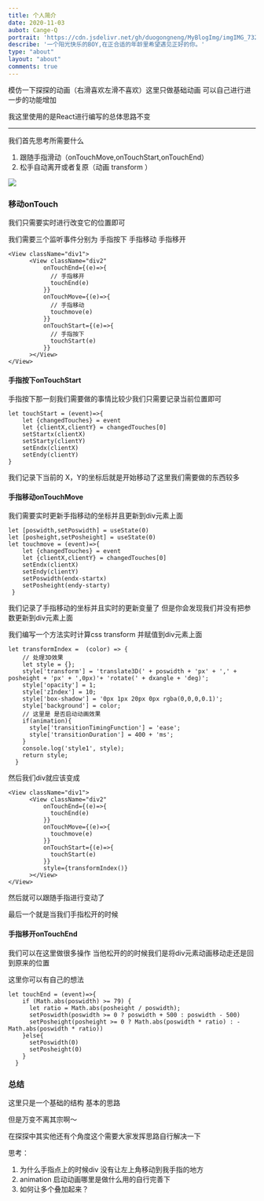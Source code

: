 ```yaml
---
title: 个人简介
date: 2020-11-03
aubot: Cange-Q
portrait: 'https://cdn.jsdelivr.net/gh/duogongneng/MyBlogImg/imgIMG_7327.jpeg'
describe: '一个阳光快乐的BOY,在正合适的年龄里希望遇见正好的你。'
type: "about"
layout: "about"
comments: true
---
```





模仿一下探探的动画（右滑喜欢左滑不喜欢）这里只做基础动画 可以自己进行进一步的功能增加

我这里使用的是React进行编写的总体思路不变

-------------------------

我们首先思考所需要什么

1. 跟随手指滑动（onTouchMove,onTouchStart,onTouchEnd）
2. 松手自动离开或者复原（动画 transform ）

![](https://cdn.jsdelivr.net/gh/duogongneng/OneMyBlogImg@master/1540713-cb62427e7fde2680.gif)

### 移动onTouch

我们只需要实时进行改变它的位置即可 

我们需要三个监听事件分别为 手指按下 手指移动 手指移开

```
<View className="div1">
      <View className="div2"
          onTouchEnd={(e)=>{
          	// 手指移开
            touchEnd(e)
          }}
          onTouchMove={(e)=>{
          	// 手指移动
            touchmove(e)
          }}
          onTouchStart={(e)=>{
          	// 手指按下
            touchStart(e)
          }}
      ></View>
</View>
```

#### 手指按下onTouchStart

手指按下那一刻我们需要做的事情比较少我们只需要记录当前位置即可

```
let touchStart = (event)=>{
    let {changedTouches} = event
    let {clientX,clientY} = changedTouches[0]
    setStartx(clientX)
    setStarty(clientY)
    setEndx(clientX)
    setEndy(clientY)
}
```

我们记录下当前的 X，Y的坐标后就是开始移动了这里我们需要做的东西较多

#### 手指移动onTouchMove

我们需要实时更新手指移动的坐标并且更新到div元素上面

```
let [poswidth,setPoswidth] = useState(0)
let [posheight,setPosheight] = useState(0)
let touchmove = (event)=>{
    let {changedTouches} = event
    let {clientX,clientY} = changedTouches[0]
    setEndx(clientX)
    setEndy(clientY)
    setPoswidth(endx-startx)
    setPosheight(endy-starty)
 }
```

我们记录了手指移动的坐标并且实时的更新变量了 但是你会发现我们并没有把参数更新到div元素上面

我们编写一个方法实时计算css transform 并赋值到div元素上面

```
let transformIndex =  (color) => {
    // 处理3D效果
    let style = {};
    style['transform'] = 'translate3D(' + poswidth + 'px' + ',' + posheight + 'px' + ',0px)'+ 'rotate(' + dxangle + 'deg)';
    style['opacity'] = 1;
    style['zIndex'] = 10;
    style['box-shadow'] = '0px 1px 20px 0px rgba(0,0,0,0.1)';
    style['background'] = color;
    // 这里是 是否启动动画效果
    if(animation){
      style['transitionTimingFunction'] = 'ease';
      style['transitionDuration'] = 400 + 'ms';
    }
    console.log('style1', style);
    return style;
  }
```

然后我们div就应该变成

```
<View className="div1">
      <View className="div2"
          onTouchEnd={(e)=>{
            touchEnd(e)
          }}
          onTouchMove={(e)=>{
            touchmove(e)
          }}
          onTouchStart={(e)=>{
            touchStart(e)
          }}
          style={transformIndex()}
      ></View>
</View>
```

然后就可以跟随手指进行变动了

最后一个就是当我们手指松开的时候

#### 手指移开onTouchEnd

我们可以在这里做很多操作 当他松开的的时候我们是将div元素动画移动走还是回到原来的位置

这里你可以有自己的想法

```
let touchEnd = (event)=>{
    if (Math.abs(poswidth) >= 79) {
      let ratio = Math.abs(posheight / poswidth);
      setPoswidth(poswidth >= 0 ? poswidth + 500 : poswidth - 500)
      setPosheight(posheight >= 0 ? Math.abs(poswidth * ratio) : -Math.abs(poswidth * ratio))
    }else{
      setPoswidth(0)
      setPosheight(0)
    }
  }
```

### 总结

这里只是一个基础的结构 基本的思路

但是万变不离其宗啊～ 

在探探中其实他还有个角度这个需要大家发挥思路自行解决一下

思考：

1. 为什么手指点上的时候div 没有让左上角移动到我手指的地方
2. animation 启动动画哪里是做什么用的自行完善下
3. 如何让多个叠加起来？

